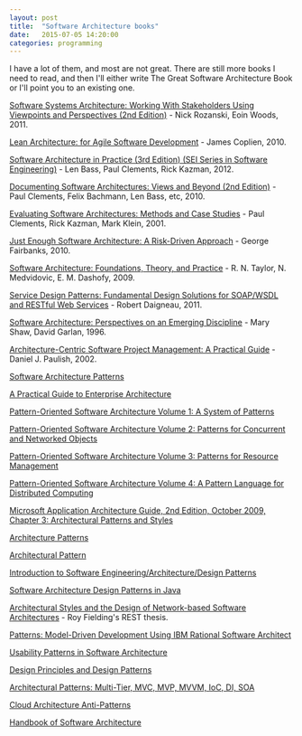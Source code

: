 ```yaml
---
layout: post
title:  "Software Architecture books"
date:   2015-07-05 14:20:00
categories: programming
---
```


I have a lot of them, and most are not great. There are still more books I need
to read, and then I'll either write The Great Software Architecture Book or I'll
point you to an existing one.

[Software Systems Architecture: Working With Stakeholders Using Viewpoints and Perspectives (2nd Edition)](http://www.amazon.com/Software-Systems-Architecture-Stakeholders-Perspectives/dp/032171833X) - Nick Rozanski, Eoin Woods, 2011.

[Lean Architecture: for Agile Software Development](http://www.amazon.com/Lean-Architecture-Agile-Software-Development/dp/0470684208) - James Coplien, 2010.

[Software Architecture in Practice (3rd Edition) (SEI Series in Software Engineering)](http://www.amazon.com/Software-Architecture-Practice-Edition-Engineering/dp/0321815734) - Len Bass, Paul Clements, Rick Kazman, 2012.

[Documenting Software Architectures: Views and Beyond (2nd Edition)](http://www.amazon.com/Documenting-Software-Architectures-Beyond-Edition/dp/0321552687) - Paul Clements, Felix Bachmann, Len Bass, etc, 2010.

[Evaluating Software Architectures: Methods and Case Studies](http://www.amazon.com/Evaluating-Software-Architectures-Methods-Studies/dp/020170482X) - Paul Clements, Rick Kazman, Mark Klein, 2001.

[Just Enough Software Architecture: A Risk-Driven Approach](http://www.amazon.com/Just-Enough-Software-Architecture-Risk-Driven/dp/0984618104) - George Fairbanks, 2010.

[Software Architecture: Foundations, Theory, and Practice](http://www.amazon.com/Software-Architecture-Foundations-Theory-Practice/dp/0470167742) - R. N. Taylor, N. Medvidovic, E. M. Dashofy, 2009.

[Service Design Patterns: Fundamental Design Solutions for SOAP/WSDL and RESTful Web Services](http://www.amazon.com/Service-Design-Patterns-Fundamental-Solutions/dp/032154420X) - Robert Daigneau, 2011.

[Software Architecture: Perspectives on an Emerging Discipline](http://www.amazon.com/Software-Architecture-Perspectives-Emerging-Discipline/dp/0131829572) - Mary Shaw, David Garlan, 1996.

[Architecture-Centric Software Project Management: A Practical Guide](http://www.amazon.com/Architecture-Centric-Software-Project-Management-Practical/dp/0201734095) - Daniel J. Paulish, 2002.

[Software Architecture Patterns](http://www.oreilly.com/programming/free/files/software-architecture-patterns.pdf)

[A Practical Guide to Enterprise Architecture](http://www.amazon.com/dp/0131412752/)

[Pattern-Oriented Software Architecture Volume 1: A System of Patterns](http://www.amazon.com/Pattern-Oriented-Software-Architecture-Volume-Patterns/dp/0471958697)

[Pattern-Oriented Software Architecture Volume 2: Patterns for Concurrent and Networked Objects](http://www.amazon.com/Pattern-Oriented-Software-Architecture-Volume-Concurrent/dp/0471606952)

[Pattern-Oriented Software Architecture Volume 3: Patterns for Resource Management](http://www.amazon.com/Pattern-Oriented-Software-Architecture-Volume-Management/dp/0470845252)

[Pattern-Oriented Software Architecture Volume 4: A Pattern Language for Distributed Computing](http://www.amazon.com/Pattern-Oriented-Software-Architecture-Volume-Distributed/dp/0470059028)

[Microsoft Application Architecture Guide, 2nd Edition, October 2009, Chapter 3: Architectural Patterns and Styles](https://msdn.microsoft.com/en-us/library/ee658117.aspx)

[Architecture Patterns](http://pubs.opengroup.org/architecture/togaf8-doc/arch/chap28.html)

[Architectural Pattern](https://en.wikipedia.org/wiki/Architectural_pattern)

[Introduction to Software Engineering/Architecture/Design Patterns](https://en.wikibooks.org/wiki/Introduction_to_Software_Engineering/Architecture/Design_Patterns)

[Software Architecture Design Patterns in Java](http://www.shejimoshi.com/download/Software%20Architecture%20Design%20Patterns%20in%20Java.pdf)

[Architectural Styles and the Design of Network-based Software Architectures](https://www.ics.uci.edu/~fielding/pubs/dissertation/top.htm) - Roy Fielding's REST thesis.

[Patterns: Model-Driven Development Using IBM Rational Software Architect](http://www.redbooks.ibm.com/redbooks/pdfs/sg247105.pdf)

[Usability Patterns in Software Architecture](https://sophia.javeriana.edu.co/~cbustaca/DSBP/pagina/articulos/Articulo%20No.04.pdf)

[Design Principles and Design Patterns](http://www.objectmentor.com/resources/articles/Principles_and_Patterns.pdf)

[Architectural Patterns: Multi-Tier, MVC, MVP, MVVM, IoC, DI, SOA](http://www.slideshare.net/nakov/architectural-patterns-and-software-architectures-clientserver-multitier-mvc-mvp-mvvm-ioc-di-soa-cloud-computing)

[Cloud Architecture Anti-Patterns](http://blog.codingoutloud.com/2015/03/18/talk-cloud-architecture-anti-patterns-oreilly-software-architecture-conference/)

[Handbook of Software Architecture](http://handbookofsoftwarearchitecture.com/)
